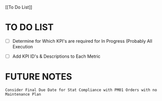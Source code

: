  
 [[To Do List]]
 
# TO DO LIST
  
  - [ ] Determine for Which KPI's are required for In Progress (Probably All Execution
  - [ ] Add KPI ID's & Descriptions  to Each Metric



# FUTURE NOTES
	Consider Final Due Date for Stat Compliance with PM01 Orders with no Maintenance Plan